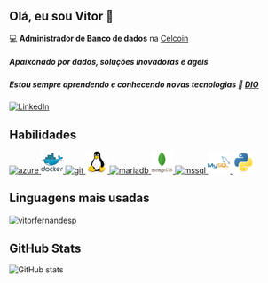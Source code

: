 ## Olá, eu sou Vitor 👋

💻 **Administrador de Banco de dados** na [Celcoin](https://www.celcoin.com.br/) 


##### Apaixonado por dados, soluções inovadoras e ágeis  
##### Estou sempre aprendendo e conhecendo novas tecnologias 🌱 [DIO](https://www.dio.me/users/vitor_fernandes_p) 


[![LinkedIn](https://img.shields.io/badge/LinkedIn-0077B5?style=for-the-badge&logo=linkedin&logoColor=white)](https://www.linkedin.com/in/vitorrfernandes/)
## Habilidades

<p align="left"> <a href="https://azure.microsoft.com/en-in/" target="_blank" rel="noreferrer"> <img src="https://www.vectorlogo.zone/logos/microsoft_azure/microsoft_azure-icon.svg" alt="azure" width="40" height="40"/> </a> <a href="https://www.docker.com/" target="_blank" rel="noreferrer"> <img src="https://raw.githubusercontent.com/devicons/devicon/master/icons/docker/docker-original-wordmark.svg" alt="docker" width="40" height="40"/> </a> <a href="https://git-scm.com/" target="_blank" rel="noreferrer"> <img src="https://www.vectorlogo.zone/logos/git-scm/git-scm-icon.svg" alt="git" width="40" height="40"/> </a> <a href="https://www.linux.org/" target="_blank" rel="noreferrer"> <img src="https://raw.githubusercontent.com/devicons/devicon/master/icons/linux/linux-original.svg" alt="linux" width="40" height="40"/> </a> <a href="https://mariadb.org/" target="_blank" rel="noreferrer"> <img src="https://www.vectorlogo.zone/logos/mariadb/mariadb-icon.svg" alt="mariadb" width="40" height="40"/> </a> <a href="https://www.mongodb.com/" target="_blank" rel="noreferrer"> <img src="https://raw.githubusercontent.com/devicons/devicon/master/icons/mongodb/mongodb-original-wordmark.svg" alt="mongodb" width="40" height="40"/> </a> <a href="https://www.microsoft.com/en-us/sql-server" target="_blank" rel="noreferrer"> <img src="https://www.svgrepo.com/show/303229/microsoft-sql-server-logo.svg" alt="mssql" width="40" height="40"/> </a> <a href="https://www.mysql.com/" target="_blank" rel="noreferrer"> <img src="https://raw.githubusercontent.com/devicons/devicon/master/icons/mysql/mysql-original-wordmark.svg" alt="mysql" width="40" height="40"/> </a> <a href="https://www.python.org" target="_blank" rel="noreferrer"> <img src="https://raw.githubusercontent.com/devicons/devicon/master/icons/python/python-original.svg" alt="python" width="40" height="40"/> </a> </p>

## Linguagens mais usadas
<p><img align="center" src="https://github-readme-stats.vercel.app/api/top-langs?username=vitorfernandesp&show_icons=true&locale=en&layout=compact" alt="vitorfernandesp" /></p>


## GitHub Stats
![GitHub stats](https://github-readme-stats.vercel.app/api?username=vitorfernandesp&show_icons=true&theme=transparent)
